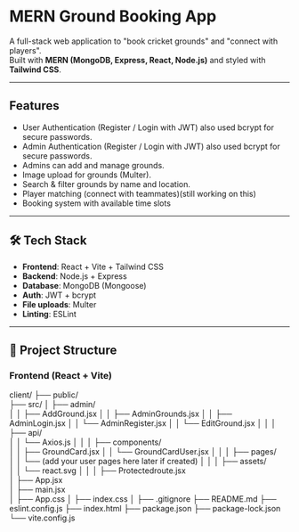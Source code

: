 # MERN Ground Booking App

A full-stack web application to "book cricket grounds" and "connect with players".  
Built with **MERN (MongoDB, Express, React, Node.js)** and styled with **Tailwind CSS**.

-----------------------------------------------------------------------------------

## Features
-  User Authentication (Register / Login with JWT) also used bcrypt for secure passwords.
-  Admin Authentication (Register / Login with JWT) also used bcrypt for secure passwords.
-  Admins can add and manage grounds.
-  Image upload for grounds (Multer).
-  Search & filter grounds by name and location.
-  Player matching (connect with teammates)(still working on this)
-  Booking system with available time slots

--------------------------------------------------------------------------------------

## 🛠️ Tech Stack
- **Frontend**: React + Vite + Tailwind CSS
- **Backend**: Node.js + Express
- **Database**: MongoDB (Mongoose)
- **Auth**: JWT + bcrypt
- **File uploads**: Multer
- **Linting**: ESLint
-----------------------------------------------------------------------------------------------

## 📂 Project Structure

### Frontend (React + Vite)
client/
├── public/               
├── src/
│   ├── admin/             
│   │   ├── AddGround.jsx
│   │   ├── AdminGrounds.jsx
│   │   ├── AdminLogin.jsx
│   │   └── AdminRegister.jsx
│   │   └── EditGround.jsx
│   │
│   ├── api/               
│   │   └── Axios.js
│   │
│   ├── components/         
│   │   ├── GroundCard.jsx
│   │   └── GroundCardUser.jsx
│   │
│   ├── pages/             
│   │   └── (add your user pages here later if created)
│   │
│   ├── assets/             
│   │   └── react.svg
│   │
│   ├── Protectedroute.jsx  
│   ├── App.jsx           
│   ├── main.jsx            
│   ├── App.css
│   ├── index.css
│
├── .gitignore
├── README.md
├── eslint.config.js
├── index.html
├── package.json
├── package-lock.json
└── vite.config.js





